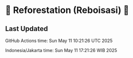 
# 🌳 Reforestation (Reboisasi) 🌲

## Last Updated

GitHub Actions time: Sun May 11 10:21:26 UTC 2025

Indonesia/Jakarta time: Sun May 11 17:21:26 WIB 2025
